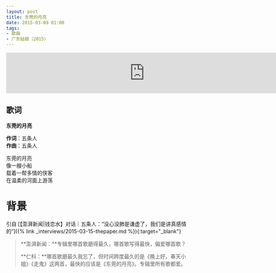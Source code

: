 ```yaml
---
layout: post
title: 东莞的月亮
date: 2015-03-09 01:00
tags:
- 歌曲
- 广东姑娘（2015）
---
```


<iframe frameborder="no" border="0" marginwidth="0" marginheight="0" width="750" height="110" loading="lazy" sandbox="allow-popups allow-scripts allow-same-origin" src="https://www.xiami.com/webapp/embed-player?autoPlay=1&id=1774044667"></iframe>

## 歌词

**东莞的月亮**

**作词**：五条人  
**作曲**：五条人

东莞的月亮  
像一艘小船  
载着一帮多情的侠客  
在温柔的河面上游荡

# 背景

引自 [【澎湃新闻\|钱恋水】对话｜五条人：“没心没肺是谦虚了，我们是讲真感情的”]({% link _interviews/2015-03-15-thepaper.md %}){:target="_blank"}

> **澎湃新闻：**专辑里哪首歌磨得最久，哪首歌写得最快，偏爱哪首歌？
> 
> **仁科：**哪首歌磨最久我忘了，但时间跨度最久的是《晚上好，春天小姐》《走鬼》这两首，最快的应该是《东莞的月亮》。专辑里所有歌都爱。
